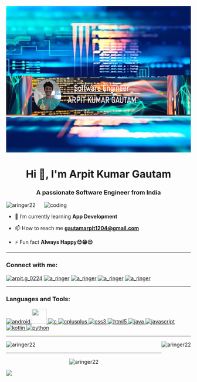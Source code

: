 <img src="background.png" height="400" width="1000">
<h1 align="center">Hi 👋, I'm Arpit Kumar Gautam</h1>
<h3 align="center">A passionate Software Engineer from India</h3>

<img align ="right" alt="coding" width="400" src="https://media.tenor.com/-UygBh3nnfEAAAAC/coding.gif">

<p align="left"> <img src="https://komarev.com/ghpvc/?username=aringer22&label=Profile%20views&color=0e75b6&style=flat" alt="aringer22" /> </p>

- 🌱 I’m currently learning **App Development**

- 📫 How to reach me **gautamarpit1204@gmail.com**

- ⚡ Fun fact **Always Happy😊😁😉**
<hr>
<h3 align="left">Connect with me:</h3> 
<p align="left">
<a href="https://instagram.com/arpit.g_0224" target="blank"><img align="center" src="https://cdn.pixabay.com/photo/2016/08/09/17/52/instagram-1581266__340.jpg" alt="arpit.g_0224" height="40" width="50"  /></a>
<a href="https://codeforces.com/profile/a_ringer" target="blank"><img align="center" src="https://play-lh.googleusercontent.com/EkSlLWf2-04k5Y5F_MDLqoXPdo0TyZX3zKdCfsEUDqVB7INUypTOd6AVmkE_X7ej3JuR" alt="a_ringer" height="40" width="50" /></a>
<a href="https://auth.geeksforgeeks.org/user/a_ringer22" target="blank"><img align="center" src="https://encrypted-tbn0.gstatic.com/images?q=tbn:ANd9GcTdVHUvpMzlUKnxGtZSXcZ1XXZLxfu9hqc8BB77sNTcGjSbiLhLlqRpntUZhk222DQV9UM&usqp=CAU" alt="a_ringer" height="40" width="50" /></a>
<a href="https://www.interviewbit.com/profile/arpit-gautam_115" target="blank"><img align="center" src="https://i.ytimg.com/vi/4h9S5kvt_ko/hqdefault.jpg" alt="a_ringer" height="40" width="50" /></a>
<a href="https://www.linkedin.com/in/arpit-kumar-00989322a/" target="blank"><img align="center" src="https://www.citypng.com/public/uploads/preview/hd-linkedin-white-logo-transparent-background-31623962286lx7yrezhte.png" alt="a_ringer" height="40" width="50" /></a>
</p>

<hr>
<h3 align="left">Languages and Tools:</h3>
<p align="left"> <a href="https://developer.android.com" target="_blank" rel="noreferrer"> <img src="https://techinfini.in/wp-content/uploads/2014/10/Android-PNG-Pic.png" alt="android" width="40" height="40"/> </a> 
<a href="https://getbootstrap.com" target="_blank" rel="noreferrer"> <img src="https://upload.wikimedia.org/wikipedia/commons/thumb/b/b2/Bootstrap_logo.svg/800px-Bootstrap_logo.svg.png" width="40" height="40"/> </a> 
<a href="https://www.cprogramming.com/" target="_blank" rel="noreferrer"> <img src="https://i.pinimg.com/originals/6e/46/e7/6e46e7dbe2bb73dacc055e5dbd85c3ad.png" alt="c" width="40" height="40"/> </a> 
<a href="https://www.w3schools.com/cpp/" target="_blank" rel="noreferrer"> <img src="https://www.shutterstock.com/image-vector/emblem-c-plus-programming-language-260nw-1764554240.jpg" alt="cplusplus" width="40" height="40"/> </a> 
<a href="https://www.w3schools.com/css/" target="_blank" rel="noreferrer"> <img src="https://encrypted-tbn0.gstatic.com/images?q=tbn:ANd9GcT6mlwfEVudrjZj84fqMmvpGcGyfV-GQBQ_tHolMJYYlg&s" alt="css3" width="40" height="40"/> </a>
<a href="https://www.w3.org/html/" target="_blank" rel="noreferrer"> <img src="https://upload.wikimedia.org/wikipedia/commons/thumb/6/61/HTML5_logo_and_wordmark.svg/1200px-HTML5_logo_and_wordmark.svg.png" alt="html5" width="40" height="40"/> </a> 
<a href="https://www.java.com" target="_blank" rel="noreferrer"> <img src="https://c8.alamy.com/comp/2CFJA0C/java-programming-2CFJA0C.jpg" alt="java" width="40" height="40"/> </a> 
<a href="https://developer.mozilla.org/en-US/docs/Web/JavaScript" target="_blank" rel="noreferrer"> <img src="https://encrypted-tbn0.gstatic.com/images?q=tbn:ANd9GcRMb1lWBka_6gJ1svLjBi8EgLGX2h5OnumGpg&usqp=CAU" alt="javascript" width="40" height="40"/> </a> 
<a href="https://kotlinlang.org" target="_blank" rel="noreferrer"> <img src="https://www.vectorlogo.zone/logos/kotlinlang/kotlinlang-icon.svg" alt="kotlin" width="40" height="40"/> </a> 
<a href="https://www.python.org" target="_blank" rel="noreferrer"> <img src="https://1000logos.net/wp-content/uploads/2020/08/Python-Emblem.jpg" alt="python" width="40" height="40"/> </a> </p>

<hr>
<p id="stat"> <img  src="https://github-readme-stats.vercel.app/api/top-langs?username=aringer22&show_icons=true&locale=en&layout=compact&bg_color=0,000000,130F40&text_color=D3D3D3" alt="aringer22" height="170" align="right"/>
</p>

<p align="left"><img  src="https://github-readme-stats.vercel.app/api?username=aringer22&show_icons=true&locale=en&title_color=7A7ADB&icon_color=2234AE&text_color=D3D3D3&bg_color=0,000000,F84219" alt="aringer22" height="170" /></p>
<hr>
<p align="center"><img align="center" src="https://github-readme-streak-stats.herokuapp.com/?user=aringer22&show_icons=true&theme=dark" alt="aringer22" width="650" /></p>
<img src="https://img.shields.io/github/followers/aringer22.svg?style=social&amp;label=Follow" style="max-width: 100%;" />
